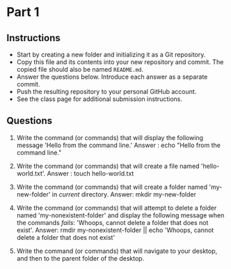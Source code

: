 # Part 1

## Instructions
- Start by creating a new folder and initializing it as a Git repository.
- Copy this file and its contents into your new repository and commit. The copied file should also be named `README.md`.
- Answer the questions below. Introduce each answer as a separate commit.
- Push the resulting repository to your personal GitHub account.
- See the class page for additional submission instructions.

## Questions
1. Write the command (or commands) that will display the following message 'Hello from the command line.'
Answer : echo "Hello from the command line."

2. Write the command (or commands) that will create a file named 'hello-world.txt'.
Answer : touch hello-world.txt

3. Write the command (or commands) that will create a folder named 'my-new-folder' in _current_ directory.
Answer: mkdir my-new-folder


4. Write the command (or commands) that will attempt to delete a folder named 'my-nonexistent-folder' and display the following message when the commands _fails_: 'Whoops, cannot delete a folder that does not exist'.
Answer: rmdir my-nonexistent-folder || echo 'Whoops, cannot delete a folder that does not exist'

5. Write the command (or commands) that will navigate to your desktop, and then to the parent folder of the desktop.
